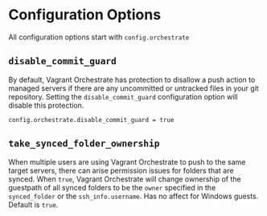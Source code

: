# Configuration Options

All configuration options start with `config.orchestrate`

## `disable_commit_guard`

By default, Vagrant Orchestrate has protection to disallow a push action to managed
servers if there are any uncommitted or untracked files in your git repository. Setting
the `disable_commit_guard` configuration option will disable this protection.

    config.orchestrate.disable_commit_guard = true

## `take_synced_folder_ownership`

When multiple users are using Vagrant Orchestrate to push to the same target servers,
there can arise permission issues for folders that are synced. When `true`, Vagrant
Orchestrate will change ownership of the guestpath of all synced folders to be the
`owner` specified in the `synced_folder` or the `ssh_info.username`. Has no affect
for Windows guests. Default is `true`.
